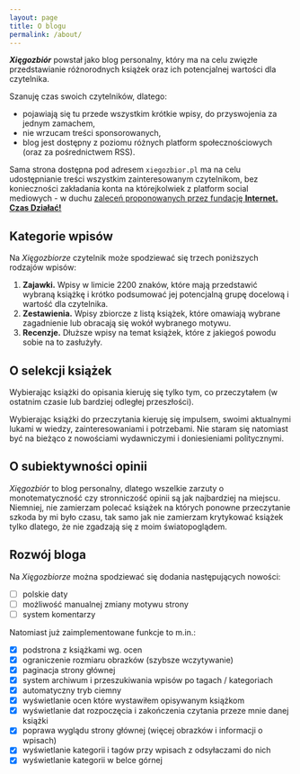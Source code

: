 ```yaml
---
layout: page
title: O blogu
permalink: /about/
---
```


***Xięgozbiór*** powstał jako blog personalny, który ma na celu zwięzłe przedstawianie różnorodnych książek oraz ich potencjalnej wartości dla czytelnika.

Szanuję czas swoich czytelników, dlatego:

- pojawiają się tu przede wszystkim krótkie wpisy, do przyswojenia za jednym zamachem,
- nie wrzucam treści sponsorowanych,
- blog jest dostępny z poziomu różnych platform społecznościowych (oraz za pośrednictwem RSS).

Sama strona dostępna pod adresem `xiegozbior.pl` ma na celu udostępnianie treści wszystkim zainteresowanym czytelnikom, bez konieczności zakładania konta na którejkolwiek z platform social mediowych - w duchu [zaleceń proponowanych przez fundację **Internet. Czas Działać!**](https://www.internet-czas-dzialac.pl/odcinek-36-publikuj-u-siebie-rozpowszechniaj-wszedzie/)

## Kategorie wpisów

Na *Xięgozbiorze* czytelnik może spodziewać się trzech poniższych rodzajów wpisów:

1. **Zajawki.** Wpisy w limicie 2200 znaków, które mają przedstawić wybraną książkę i krótko podsumować jej potencjalną grupę docelową i wartość dla czytelnika.
2. **Zestawienia.** Wpisy zbiorcze z listą książek, które omawiają wybrane zagadnienie lub obracają się wokół wybranego motywu.
3. **Recenzje.** Dłuższe wpisy na temat książek, które z jakiegoś powodu sobie na to zasłużyły.

## O selekcji książek

Wybierając książki do opisania kieruję się tylko tym, co przeczytałem (w ostatnim czasie lub bardziej odległej przeszłości).

Wybierając książki do przeczytania kieruję się impulsem, swoimi aktualnymi lukami w wiedzy, zainteresowaniami i potrzebami. Nie staram się natomiast być na bieżąco z nowościami wydawniczymi i doniesieniami politycznymi.

## O subiektywności opinii

*Xięgozbiór* to blog personalny, dlatego wszelkie zarzuty o monotematyczność czy stronniczość opinii są jak najbardziej na miejscu. Niemniej, nie zamierzam polecać książek na których ponowne przeczytanie szkoda by mi było czasu, tak samo jak nie zamierzam krytykować książek tylko dlatego, że nie zgadzają się z moim światopoglądem.

## Rozwój bloga

Na *Xięgozbiorze* można spodziewać się dodania następujących nowości:

- [ ] polskie daty
- [ ] możliwość manualnej zmiany motywu strony
- [ ] system komentarzy

Natomiast już zaimplementowane funkcje to m.in.:

- [x] podstrona z książkami wg. ocen
- [x] ograniczenie rozmiaru obrazków (szybsze wczytywanie)
- [x] paginacja strony głównej
- [x] system archiwum i przeszukiwania wpisów po tagach / kategoriach
- [x] automatyczny tryb ciemny
- [x] wyświetlanie ocen które wystawiłem opisywanym książkom
- [x] wyświetlanie dat rozpoczęcia i zakończenia czytania przeze mnie danej książki
- [x] poprawa wyglądu strony głównej (więcej obrazków i informacji o wpisach)
- [x] wyświetlanie kategorii i tagów przy wpisach z odsyłaczami do nich
- [x] wyświetlanie kategorii w belce górnej
